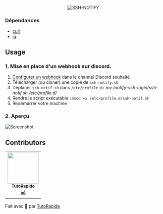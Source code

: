 <p align="center">
	<img alt="SSH-NOTIFY" src="https://cdn.pixabay.com/photo/2018/09/15/04/31/putty-3678638_960_720.png">
</p>


### Dépendances

- [curl](https://curl.se)
- [jq](https://stedolan.github.io/jq/)

## Usage

### 1. Mise en place d'un webhook sur discord.

1. [Configurer un webhook](https://support.discord.com/hc/en-us/articles/228383668-Intro-to-Webhooks) dans le channel Discord souhaité
2. Télécharger (ou cloner) une copie de `ssh-notify.sh`
3. Déplacer `ssh-notif.sh` dans `/etc/profile.d/` *mv /notify-ssh-login/ssh-notif.sh /etc/profile.d/*
4. Rendre le script exécutable `chmod +x /etc/profile.d/ssh-notif.sh`
5. Redémarrer votre machine

### 2. Aperçu 

![Screenshot](https://imgur.com/fNWuSHT.png)


## Contributors

<table>
  <tr>
    <td align="center"><a href="https://www.youtube.com/TutoRapide"><img src="https://yt3.ggpht.com/ytc/AAUvwngzJkJHJEWz421NQonqJzaAlthI8DXuQaYJ4_002A=s900-c-k-c0x00ffffff-no-rj" width="100px;" alt=""/><br /><sub><b>TutoRapide</b></sub></a><br /><a href="https://www.youtube.com/TutoRapide" title="Code">💻</a></td>
  </tr>
</table>

Fait avec 💖 par [TutoRapide](https://discord.gg/YM9XTZP)
